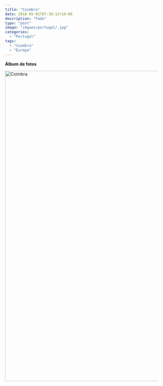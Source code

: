 ```yaml
---
title: "Coimbra"
date: 2018-05-01T07:39:12+10:00
description: "Fado"
type: "post"
image: "imgaes/portugal/.jpg"
categories: 
  - "Portugal"
tags:
  - "Coimbra"
  - "Europa"
---
```


**Álbum de fotos**

<a data-flickr-embed="true" data-header="true" data-footer="true"  href="https://www.flickr.com/photos/mapa_mundi/albums/72157668818502998" title="Coimbra"><img src="https://farm1.staticflickr.com/970/27149902037_790ab79f1b_o.jpg" width="683" height="1024" alt="Coimbra"></a><script async src="//embedr.flickr.com/assets/client-code.js" charset="utf-8"></script>